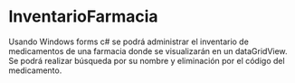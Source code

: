 # InventarioFarmacia
Usando Windows forms c# se podrá administrar el inventario de medicamentos de una farmacia donde se visualizarán en un dataGridView. Se podrá realizar búsqueda por su nombre y eliminación por el código del medicamento.
